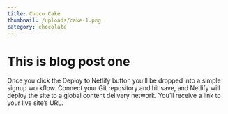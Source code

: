 ```yaml
---
title: Choco Cake
thumbnail: /uploads/cake-1.png
category: chocolate
---
```


# This is blog post one

Once you click the Deploy to Netlify button you’ll be dropped into a simple signup workflow. Connect your Git repository and hit save, and Netlify will deploy the site to a global content delivery network. You’ll receive a link to your live site’s URL.